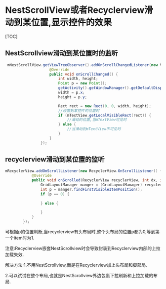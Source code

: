 # NestScrollView或者Recyclerview滑动到某位置,显示控件的效果

[TOC]

## NestScrollview滑动到某位置时的监听

~~~~java
 mNestScrollView.getViewTreeObserver().addOnScrollChangedListener(new ViewTreeObserver.OnScrollChangedListener() {
                    @Override
                    public void onScrollChanged() {
                        int width, height;
                        Point p = new Point();
                        getActivity().getWindowManager().getDefaultDisplay().getSize(p);
                        width = p.x;
                        height = p.y;

                        Rect rect = new Rect(0, 0, width, height);
						//设置到某控件的位置时
                        if (mTextView.getLocalVisibleRect(rect)) {
                            //滑动的位置,当mTextView可见时
                        } else {
                            //当滑动到mTextView不可见时
                        }
                    }
                });
~~~~

## recyclerview滑动到某位置的监听

~~~~java
mRecyclerView.addOnScrollListener(new RecyclerView.OnScrollListener() {
            @Override
            public void onScrolled(RecyclerView recyclerView, int dx, int dy) {
                GridLayoutManager manger = (GridLayoutManager) recyclerView.getLayoutManager();
                int p = manger.findFirstVisibleItemPosition();
                if (p == 0) {
                    
                } else {
                    
                }
            }
        });
~~~~

可根据p的位置判断,当recyclerview有头布局时,整个头布局的位置p都为0,等到第一个item时为1.

注意:Recyclerview嵌套NestScrollview时会导致封装到Recyclerview内部的上拉加载失效.

解决方法:1.不用NestScrollview,而是在Recyclerview加上头布局和脚部局.

2.可以试试在整个布局,也就是NestScrollview外边包裹下拉刷新和上拉加载的布局.

